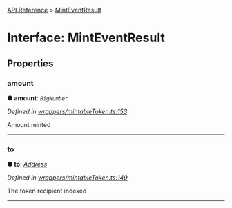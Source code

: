 [API Reference](../README.md) > [MintEventResult](../interfaces/MintEventResult.md)



# Interface: MintEventResult


## Properties
<a id="amount"></a>

###  amount

**●  amount**:  *`BigNumber`* 

*Defined in [wrappers/mintableToken.ts:153](https://github.com/daostack/arc.js/blob/f343aa24/lib/wrappers/mintableToken.ts#L153)*



Amount minted




___

<a id="to"></a>

###  to

**●  to**:  *[Address](../#Address)* 

*Defined in [wrappers/mintableToken.ts:149](https://github.com/daostack/arc.js/blob/f343aa24/lib/wrappers/mintableToken.ts#L149)*



The token recipient indexed




___


